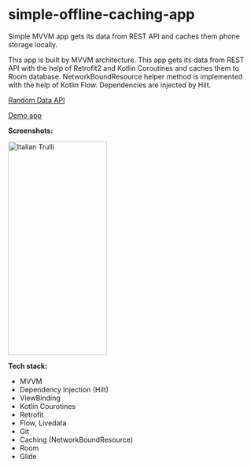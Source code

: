 # simple-offline-caching-app
Simple MVVM app gets its data from REST API and caches them phone storage locally. 

This app is built by MVVM architecture. This app gets its data from REST API with the help of Retrofit2 and Kotlin Coroutines and caches them to Room database. NetworkBoundResource helper method is implemented with the help of Kotlin Flow. Dependencies are injected by Hilt. 

<a href="https://random-data-api.com/">Random Data API</a>

<a href="https://github.com/raheemadamboev/simple-offline-caching-app/blob/master/app-debug.apk">Demo app</a>

**Screenshots:**

<img src="https://github.com/raheemadamboev/simple-offline-caching-app/blob/master/video_2021-10-27_01-02-49.gif" alt="Italian Trulli" width="200" height="434">

**Tech stack:**

- MVVM
- Dependency Injection (Hilt)
- ViewBinding
- Kotlin Courotines
- Retrofit
- Flow, Livedata
- Git
- Caching (NetworkBoundResource)
- Room
- Glide
